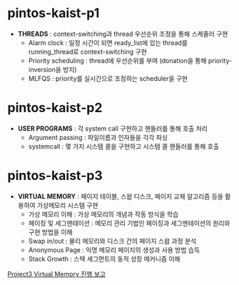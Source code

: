 # pintos-kaist-p1
  * **THREADS** : context-switching과 thread 우선순위 조정을 통해 스케줄러 구현
    * Alarm clock : 일정 시간이 되면 ready_list에 있는 thread를 running_thread로 context-switching 구현 
    * Priority scheduling : thread에 우선순위를 부여 (donation을 통해 priority-inversion을 방지)
    * MLFQS : priority를 실시간으로 조정하는 scheduler을 구현
# pintos-kaist-p2
  * **USER PROGRAMS** : 각 system call 구현하고 핸들러를 통해 호출 처리
    * Argument passing : 파일이름과 인자들을 각각 파싱
    * systemcall : 몇 가지 시스템 콜을 구현하고 시스템 콜 핸들러를 통해 호출 
# pintos-kaist-p3  
  * **VIRTUAL MEMORY** : 페이지 테이블, 스왑 디스크, 페이지 교체 알고리즘 등을 활용하여 가상메모리 시스템 구현
    * 가상 메모리 이해 : 가상 메모리의 개념과 작동 방식을 학습
    * 페이징 및 세그멘테이션 : 메모리 관리 기법인 페이징과 세그멘테이션의 원리와 구현 방법을 이해
    * Swap in/out : 물리 메모리와 디스크 간의 페이지 스왑 과정 분석
    * Anonymous Page : 익명 메모리 페이지의 생성과 사용 방법 습득
    * Stack Growth : 스택 세그먼트의 동적 성장 메커니즘 이해
      
[Project3 Virtual Memory 진행 보고](https://github.com/user-attachments/files/17798985/2._7.11.pptx.pdf)
